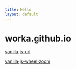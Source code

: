 ```yaml
---
title: Hello
layout: default
---
```


# worka.github.io

<a href="https://worka.github.io/vanilla-js-url/">vanilla-js-url</a>

<a href="https://worka.github.io/vanilla-js-wheel-zoom/">vanilla-js-wheel-zoom</a>

